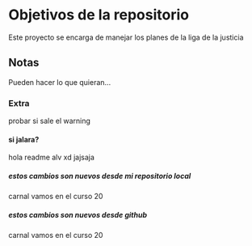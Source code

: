 # Objetivos de la repositorio

Este proyecto se encarga de manejar los planes de la liga de la justicia


## Notas
Pueden hacer lo que quieran...

### Extra
probar si sale el warning

#### si jalara?
hola readme alv xd jajsaja


##### estos cambios son nuevos desde mi repositorio local
carnal vamos en el curso 20
##### estos cambios son nuevos desde github
carnal vamos en el curso 20

